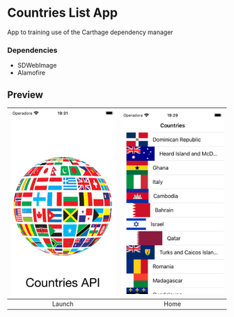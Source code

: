 # Countries List App

App to training use of the Carthage dependency manager

### Dependencies
- SDWebImage
- Alamofire

## Preview

| ![Launch screen](public/Launch.png) | ![Home](public/Home.png)|
|:---:|:---:|
|Launch| Home |
